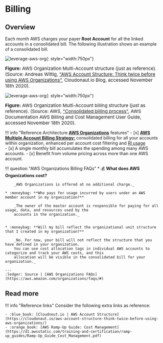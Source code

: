 # Billing

## Overview
Each month AWS charges your payer **Root Account** for all the linked accounts in a consolidated bill. 
The following illustration shows an example of a consolidated bill.

![leverage-aws-org](../../../../assets/images/diagrams/aws-organizations-scp.png "Leverage"){: style="width:750px"}
<figcaption style="font-size:15px">
<b>Figure:</b> AWS Organization Multi-Account structure (just as reference).
(Source: Andreas Wittig, 
<a href="https://cloudonaut.io/aws-account-structure-think-twice-before-using-aws-organizations/">
"AWS Account Structure: Think twice before using AWS Organizations"</a>,
Cloudonaut.io Blog, accessed November 18th 2020).
</figcaption>

![leverage-aws-org](../../../../assets/images/diagrams/aws-organizations-billing.png "Leverage"){: style="width:750px"}
<figcaption style="font-size:15px">
<b>Figure:</b> AWS Organization Multi-Account billing structure (just as reference).
(Source: AWS, 
<a href="https://docs.aws.amazon.com/awsaccountbilling/latest/aboutv2/useconsolidatedbilling-procedure.html">
"Consolidated billing process"</a>,
AWS Documentation AWS Billing and Cost Management User Guide, accessed November 18th 2020).
</figcaption>

!!! info "Reference Architecture [**AWS Organizations**](https://aws.amazon.com/organizations/) features"
    - [x] [**AWS Multiple Account Billing Strategy:**](https://docs.aws.amazon.com/awsaccountbilling/latest/aboutv2/useconsolidatedbilling-procedure.html)
    consolidated billing for all your accounts within organization, enhanced per account cost 
    filtering and [RI usage](https://aws.amazon.com/about-aws/whats-new/2019/07/amazon-ec2-on-demand-capacity-reservations-shared-across-multiple-aws-accounts/)  
    - [x] A single monthly bill accumulates the spending among many AWS accounts.
    - [x] Benefit from volume pricing across more than one AWS account. 

!!! question "AWS Organizations Billing FAQs"
    * :moneybag: **What does AWS Organizations cost?**
    
        _AWS Organizations is offered at no additional charge._

    * :moneybag: **Who pays for usage incurred by users under an AWS member account in my organization?**
    
        _The owner of the master account is responsible for paying for all usage, data, and resources used by the 
        accounts in the organization._

   
    * :moneybag: **Will my bill reflect the organizational unit structure that I created in my organization?**
        
        _No. For now, your bill will not reflect the structure that you have defined in your organization. 
        You can use cost allocation tags in individual AWS accounts to categorize and track your AWS costs, and this
        allocation will be visible in the consolidated bill for your organization._
        
    ---
    :ledger: Source | [AWS Organizations FAQs](https://aws.amazon.com/organizations/faqs/#)


## Read more

!!! info "Reference links"
    Consider the following extra links as reference:
         
    - :blue_book: [Cloudnout.io | AWS Account Structure](https://cloudonaut.io/aws-account-structure-think-twice-before-using-aws-organizations/)
    - :orange_book: [AWS Ramp-Up Guide: Cost Management](https://d1.awsstatic.com/training-and-certification/ramp-up_guides/Ramp-Up_Guide_Cost_Management.pdf)